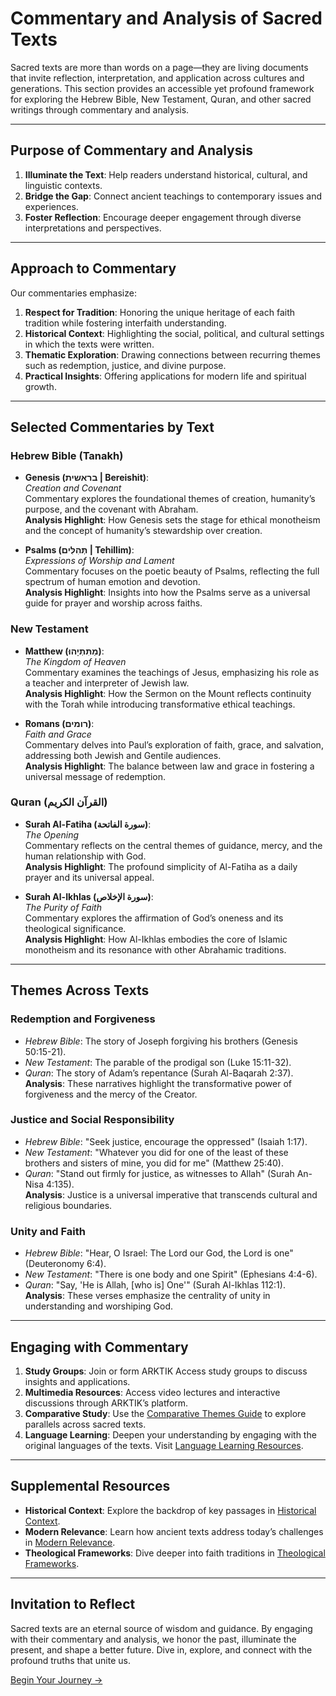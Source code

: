 # **Commentary and Analysis of Sacred Texts**

Sacred texts are more than words on a page—they are living documents that invite reflection, interpretation, and application across cultures and generations. This section provides an accessible yet profound framework for exploring the Hebrew Bible, New Testament, Quran, and other sacred writings through commentary and analysis.

---

## **Purpose of Commentary and Analysis**
1. **Illuminate the Text**: Help readers understand historical, cultural, and linguistic contexts.
2. **Bridge the Gap**: Connect ancient teachings to contemporary issues and experiences.
3. **Foster Reflection**: Encourage deeper engagement through diverse interpretations and perspectives.

---

## **Approach to Commentary**
Our commentaries emphasize:
1. **Respect for Tradition**: Honoring the unique heritage of each faith tradition while fostering interfaith understanding.
2. **Historical Context**: Highlighting the social, political, and cultural settings in which the texts were written.
3. **Thematic Exploration**: Drawing connections between recurring themes such as redemption, justice, and divine purpose.
4. **Practical Insights**: Offering applications for modern life and spiritual growth.

---

## **Selected Commentaries by Text**

### **Hebrew Bible (Tanakh)**
- **Genesis (בראשית | Bereishit)**:  
  _Creation and Covenant_  
  Commentary explores the foundational themes of creation, humanity’s purpose, and the covenant with Abraham.  
  **Analysis Highlight**: How Genesis sets the stage for ethical monotheism and the concept of humanity’s stewardship over creation.

- **Psalms (תְּהִלִּים | Tehillim)**:  
  _Expressions of Worship and Lament_  
  Commentary focuses on the poetic beauty of Psalms, reflecting the full spectrum of human emotion and devotion.  
  **Analysis Highlight**: Insights into how the Psalms serve as a universal guide for prayer and worship across faiths.

### **New Testament**
- **Matthew (מַתִּתְיָהוּ)**:  
  _The Kingdom of Heaven_  
  Commentary examines the teachings of Jesus, emphasizing his role as a teacher and interpreter of Jewish law.  
  **Analysis Highlight**: How the Sermon on the Mount reflects continuity with the Torah while introducing transformative ethical teachings.

- **Romans (רומים)**:  
  _Faith and Grace_  
  Commentary delves into Paul’s exploration of faith, grace, and salvation, addressing both Jewish and Gentile audiences.  
  **Analysis Highlight**: The balance between law and grace in fostering a universal message of redemption.

### **Quran (القرآن الكريم)**  
- **Surah Al-Fatiha (سورة الفاتحة)**:  
  _The Opening_  
  Commentary reflects on the central themes of guidance, mercy, and the human relationship with God.  
  **Analysis Highlight**: The profound simplicity of Al-Fatiha as a daily prayer and its universal appeal.

- **Surah Al-Ikhlas (سورة الإخلاص)**:  
  _The Purity of Faith_  
  Commentary explores the affirmation of God’s oneness and its theological significance.  
  **Analysis Highlight**: How Al-Ikhlas embodies the core of Islamic monotheism and its resonance with other Abrahamic traditions.

---

## **Themes Across Texts**

### **Redemption and Forgiveness**
- _Hebrew Bible_: The story of Joseph forgiving his brothers (Genesis 50:15-21).  
- _New Testament_: The parable of the prodigal son (Luke 15:11-32).  
- _Quran_: The story of Adam’s repentance (Surah Al-Baqarah 2:37).  
**Analysis**: These narratives highlight the transformative power of forgiveness and the mercy of the Creator.

### **Justice and Social Responsibility**
- _Hebrew Bible_: "Seek justice, encourage the oppressed" (Isaiah 1:17).  
- _New Testament_: "Whatever you did for one of the least of these brothers and sisters of mine, you did for me" (Matthew 25:40).  
- _Quran_: "Stand out firmly for justice, as witnesses to Allah" (Surah An-Nisa 4:135).  
**Analysis**: Justice is a universal imperative that transcends cultural and religious boundaries.

### **Unity and Faith**
- _Hebrew Bible_: "Hear, O Israel: The Lord our God, the Lord is one" (Deuteronomy 6:4).  
- _New Testament_: "There is one body and one Spirit" (Ephesians 4:4-6).  
- _Quran_: "Say, 'He is Allah, [who is] One'" (Surah Al-Ikhlas 112:1).  
**Analysis**: These verses emphasize the centrality of unity in understanding and worshiping God.

---

## **Engaging with Commentary**

1. **Study Groups**: Join or form ARKTIK Access study groups to discuss insights and applications.
2. **Multimedia Resources**: Access video lectures and interactive discussions through ARKTIK’s platform.
3. **Comparative Study**: Use the [Comparative Themes Guide](../comparative_themes.md) to explore parallels across sacred texts.
4. **Language Learning**: Deepen your understanding by engaging with the original languages of the texts. Visit [Language Learning Resources](../../Language_Learning/index.md).

---

## **Supplemental Resources**
- **Historical Context**: Explore the backdrop of key passages in [Historical Context](../../supplemental_materials/historical_context.md).  
- **Modern Relevance**: Learn how ancient texts address today’s challenges in [Modern Relevance](../../supplemental_materials/modern_relevance.md).  
- **Theological Frameworks**: Dive deeper into faith traditions in [Theological Frameworks](../../supplemental_materials/theological_frameworks.md).

---

## **Invitation to Reflect**
Sacred texts are an eternal source of wisdom and guidance. By engaging with their commentary and analysis, we honor the past, illuminate the present, and shape a better future. Dive in, explore, and connect with the profound truths that unite us.

[Begin Your Journey →](../index.md)
